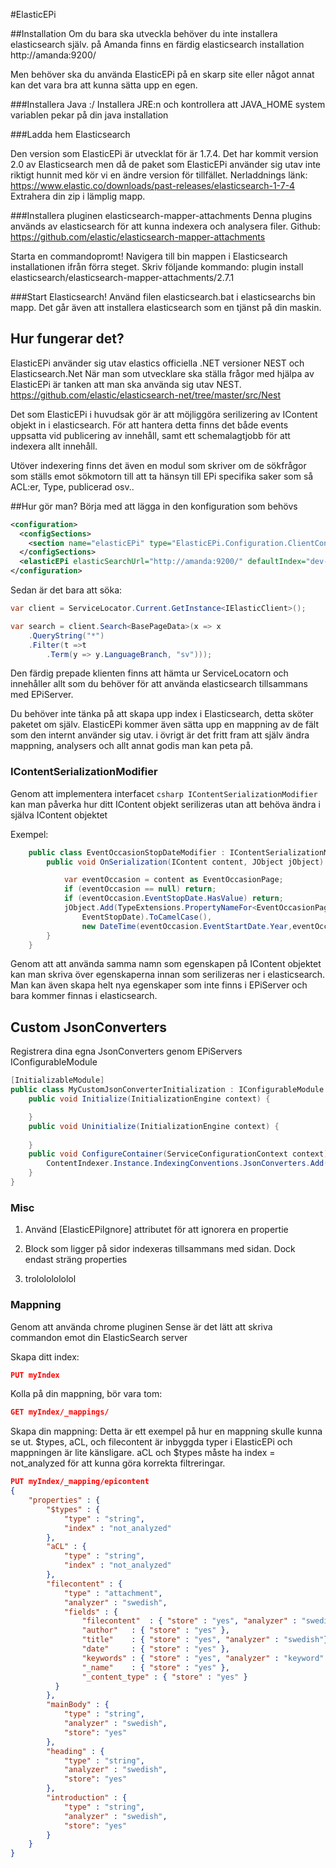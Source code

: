 #ElasticEPi

##Installation
Om du bara ska utveckla behöver du inte installera elasticsearch själv.
på Amanda finns en färdig elasticsearch installation
http://amanda:9200/

Men behöver ska du använda ElasticEPi på en skarp site eller något annat kan det vara bra att kunna sätta upp en egen.

###Installera Java :/
Installera JRE:n och kontrollera att JAVA_HOME system variablen pekar på din java installation

###Ladda hem Elasticsearch

Den version som ElasticEPi är utvecklat för är 1.7.4.
Det har kommit version 2.0 av Elasticsearch men då de paket som ElasticEPi använder sig utav inte riktigt hunnit med kör vi en ändre version för tillfället.
Nerladdnings länk: https://www.elastic.co/downloads/past-releases/elasticsearch-1-7-4
Extrahera din zip i lämplig mapp.

###Installera pluginen elasticsearch-mapper-attachments
Denna plugins används av elasticsearch för att kunna indexera och analysera filer.
Github: https://github.com/elastic/elasticsearch-mapper-attachments

Starta en commandopromt!
Navigera till bin mappen i Elasticsearch installationen ifrån förra steget.
Skriv följande kommando: plugin install elasticsearch/elasticsearch-mapper-attachments/2.7.1

###Start Elasticsearch!
Använd filen elasticsearch.bat i elasticsearchs bin mapp.
Det går även att installera elasticsearch som en tjänst på din maskin.

## Hur fungerar det?
ElasticEPi använder sig utav elastics officiella .NET versioner NEST och Elasticsearch.Net
När man som utvecklare ska ställa frågor med hjälpa av ElasticEPi är tanken att man ska använda sig utav NEST.
https://github.com/elastic/elasticsearch-net/tree/master/src/Nest

Det som ElasticEPi i huvudsak gör är att möjliggöra serilizering av IContent objekt in i elasticsearch.
För att hantera detta finns det både events uppsatta vid publicering av innehåll, samt ett schemalagtjobb för att indexera allt innehåll.

Utöver indexering finns det även en modul som skriver om de sökfrågor som ställs emot sökmotorn till att ta hänsyn till EPi specifika saker som så ACL:er, Type, publicerad osv..

##Hur gör man?
Börja med att lägga in den konfiguration som behövs
```xml
<configuration>
  <configSections>
    <section name="elasticEPi" type="ElasticEPi.Configuration.ClientConfigurationSection, ElasticEPi" />
  </configSections>
  <elasticEPi elasticSearchUrl="http://amanda:9200/" defaultIndex="dev-MySearchIndex" />
</configuration>
```

Sedan är det bara att söka:

```csharp
var client = ServiceLocator.Current.GetInstance<IElasticClient>();

var search = client.Search<BasePageData>(x => x
	.QueryString("*")
	.Filter(t =>t
		.Term(y => y.LanguageBranch, "sv")));
```

Den färdig prepade klienten finns att hämta ur ServiceLocatorn och innehåller allt som du behöver för att använda elasticsearch tillsammans med EPiServer.

Du behöver inte tänka på att skapa upp index i Elasticsearch, detta sköter paketet om själv. ElasticEPi kommer även sätta upp en mappning av de fält som den internt använder sig utav. i övrigt är det fritt fram att själv ändra mappning, analysers och allt annat godis man kan peta på.


### IContentSerializationModifier

Genom att implementera interfacet ```csharp IContentSerializationModifier ``` kan man påverka hur ditt IContent objekt serilizeras utan att behöva ändra i själva IContent objektet

Exempel:
```csharp
    public class EventOccasionStopDateModifier : IContentSerializationModifier {
        public void OnSerialization(IContent content, JObject jObject) {

            var eventOccasion = content as EventOccasionPage;
            if (eventOccasion == null) return;
            if (eventOccasion.EventStopDate.HasValue) return;
            jObject.Add(TypeExtensions.PropertyNameFor<EventOccasionPage>(x => x.
                EventStopDate).ToCamelCase(), 
                new DateTime(eventOccasion.EventStartDate.Year,eventOccasion.EventStartDate.Month,eventOccasion.EventStartDate.Day).AddDays(1));
        }
    }
``` 

Genom att att använda samma namn som egenskapen på IContent objektet kan man skriva över egenskaperna innan som serilizeras ner i elasticsearch.
Man kan även skapa helt nya egenskaper som inte finns i EPiServer och bara kommer finnas i elasticsearch.

## Custom JsonConverters

Registrera dina egna JsonConverters genom EPiServers IConfigurableModule
```csharp
[InitializableModule]
public class MyCustomJsonConverterInitialization : IConfigurableModule {
    public void Initialize(InitializationEngine context) {

    }
    public void Uninitialize(InitializationEngine context) {
        
    }
    public void ConfigureContainer(ServiceConfigurationContext context) {
        ContentIndexer.Instance.IndexingConventions.JsonConverters.Add(new MyCustomJsonConverter());
    }
}
``` 

### Misc

1. Använd [ElasticEPiIgnore] attributet för att ignorera en propertie

2. Block som ligger på sidor indexeras tillsammans med sidan. Dock endast sträng properties

3. trolololololol



### Mappning

Genom att använda chrome pluginen Sense är det lätt att skriva commandon emot din ElasticSearch server

Skapa ditt index:
```json
PUT myIndex
```

Kolla på din mappning, bör vara tom:
```json
GET myIndex/_mappings/
```

Skapa din mappning:
Detta är ett exempel på hur en mappning skulle kunna se ut.
$types, aCL, och filecontent är inbyggda typer i ElasticEPi och mappningen är lite känsligare. aCL och $types måste ha index = not_analyzed för att kunna göra korrekta filtreringar.
```json
PUT myIndex/_mapping/epicontent
{
    "properties" : {
		"$types" : {
			"type" : "string",
			"index" : "not_analyzed"
		},
		"aCL" : {
			"type" : "string",
			"index" : "not_analyzed"
		},
		"filecontent" : {
			"type" : "attachment",
            "analyzer" : "swedish",
            "fields" : {
                "filecontent"  : { "store" : "yes", "analyzer" : "swedish"},
                "author"   : { "store" : "yes" },
                "title"    : { "store" : "yes", "analyzer" : "swedish"},
                "date"     : { "store" : "yes" },
                "keywords" : { "store" : "yes", "analyzer" : "keyword" },
                "_name"    : { "store" : "yes" },
                "_content_type" : { "store" : "yes" }
          }
		},
		"mainBody" : {
			"type" : "string",
			"analyzer" : "swedish",
            "store": "yes"
		},
    	"heading" : {
			"type" : "string",
			"analyzer" : "swedish",
            "store": "yes"
		},
        "introduction" : {
			"type" : "string",
			"analyzer" : "swedish",
            "store": "yes"
		}
	}
}
```
